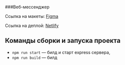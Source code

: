 ###Веб-мессенджер

Cсылка на макеты: [Figma](https://www.figma.com/file/G3r5nzXhqb7knDXtPBGnuN/Chat?node-id=1%3A498)

Ссылка на деплой: [Netlify](https://coruscating-pastelito-b642b8.netlify.app)

## Команды сборки и запуска проекта

- `npm run start` — билд и старт express cервера,
- `npm run build` — билд
